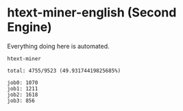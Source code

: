 # htext-miner-english (Second Engine)

Everything doing here is automated.

```
htext-miner

total: 4755/9523 (49.93174419825685%)

job0: 1070
job1: 1211
job2: 1618
job3: 856
```